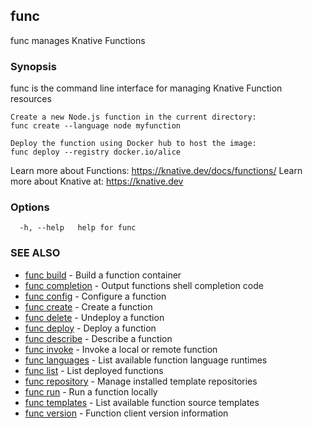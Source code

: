 ## func

func manages Knative Functions

### Synopsis

func is the command line interface for managing Knative Function resources

	Create a new Node.js function in the current directory:
	func create --language node myfunction

	Deploy the function using Docker hub to host the image:
	func deploy --registry docker.io/alice

Learn more about Functions:  https://knative.dev/docs/functions/
Learn more about Knative at: https://knative.dev

### Options

```
  -h, --help   help for func
```

### SEE ALSO

* [func build](func_build.md)	 - Build a function container
* [func completion](func_completion.md)	 - Output functions shell completion code
* [func config](func_config.md)	 - Configure a function
* [func create](func_create.md)	 - Create a function
* [func delete](func_delete.md)	 - Undeploy a function
* [func deploy](func_deploy.md)	 - Deploy a function
* [func describe](func_describe.md)	 - Describe a function
* [func invoke](func_invoke.md)	 - Invoke a local or remote function
* [func languages](func_languages.md)	 - List available function language runtimes
* [func list](func_list.md)	 - List deployed functions
* [func repository](func_repository.md)	 - Manage installed template repositories
* [func run](func_run.md)	 - Run a function locally
* [func templates](func_templates.md)	 - List available function source templates
* [func version](func_version.md)	 - Function client version information

